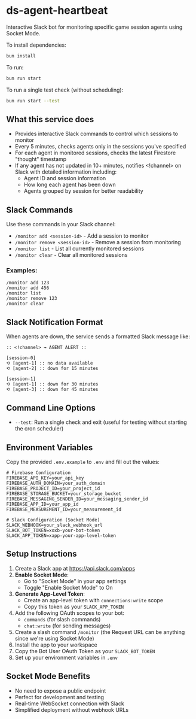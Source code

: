 # ds-agent-heartbeat

Interactive Slack bot for monitoring specific game session agents using Socket Mode.

To install dependencies:

```bash
bun install
```

To run:

```bash
bun run start
```

To run a single test check (without scheduling):

```bash
bun run start --test
```

## What this service does

- Provides interactive Slack commands to control which sessions to monitor
- Every 5 minutes, checks agents only in the sessions you've specified
- For each agent in monitored sessions, checks the latest Firestore "thought" timestamp
- If any agent has not updated in 10+ minutes, notifies <!channel> on Slack with detailed information including:
  - Agent ID and session information
  - How long each agent has been down
  - Agents grouped by session for better readability

## Slack Commands

Use these commands in your Slack channel:

- `/monitor add <session-id>` - Add a session to monitor
- `/monitor remove <session-id>` - Remove a session from monitoring  
- `/monitor list` - List all currently monitored sessions
- `/monitor clear` - Clear all monitored sessions

### Examples:
```
/monitor add 123
/monitor add 456
/monitor list
/monitor remove 123
/monitor clear
```

## Slack Notification Format

When agents are down, the service sends a formatted Slack message like:

```
:: <!channel> → AGENT ALERT ::

[session-0]
⟲ [agent-1] :: no data available
⟲ [agent-2] :: down for 15 minutes

[session-1]
⟲ [agent-1] :: down for 30 minutes
⟲ [agent-3] :: down for 45 minutes
```

## Command Line Options

- `--test`: Run a single check and exit (useful for testing without starting the cron scheduler)

## Environment Variables

Copy the provided `.env.example` to `.env` and fill out the values:

```
# Firebase Configuration
FIREBASE_API_KEY=your_api_key
FIREBASE_AUTH_DOMAIN=your_auth_domain
FIREBASE_PROJECT_ID=your_project_id
FIREBASE_STORAGE_BUCKET=your_storage_bucket
FIREBASE_MESSAGING_SENDER_ID=your_messaging_sender_id
FIREBASE_APP_ID=your_app_id
FIREBASE_MEASUREMENT_ID=your_measurement_id

# Slack Configuration (Socket Mode)
SLACK_WEBHOOK=your_slack_webhook_url
SLACK_BOT_TOKEN=xoxb-your-bot-token
SLACK_APP_TOKEN=xapp-your-app-level-token
```

## Setup Instructions

1. Create a Slack app at https://api.slack.com/apps
2. **Enable Socket Mode**:
   - Go to "Socket Mode" in your app settings
   - Toggle "Enable Socket Mode" to On
3. **Generate App-Level Token**:
   - Create an app-level token with `connections:write` scope
   - Copy this token as your `SLACK_APP_TOKEN`
4. Add the following OAuth scopes to your bot:
   - `commands` (for slash commands)
   - `chat:write` (for sending messages)
5. Create a slash command `/monitor` (the Request URL can be anything since we're using Socket Mode)
6. Install the app to your workspace
7. Copy the Bot User OAuth Token as your `SLACK_BOT_TOKEN`
8. Set up your environment variables in `.env`

## Socket Mode Benefits

- No need to expose a public endpoint
- Perfect for development and testing
- Real-time WebSocket connection with Slack
- Simplified deployment without webhook URLs
